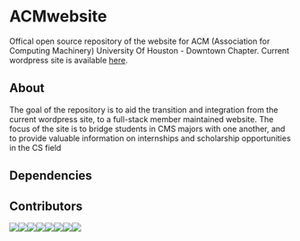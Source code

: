 # ACMwebsite
Offical open source repository of the website for ACM (Association for Computing Machinery) University Of Houston - Downtown Chapter.
Current wordpress site is available [here](https://acmuhd.com/).
## About 
The goal of the repository is to aid the transition and integration from the current wordpress site, to a full-stack member maintained website. 
The focus of the site is to bridge students in CMS majors with one another, and to provide valuable information on internships and scholarship opportunities in the CS field
## Dependencies
## Contributors
[![](https://sourcerer.io/fame/BrianRuizy/zeashrak/ACMwebsite/images/0)](https://sourcerer.io/fame/BrianRuizy/zeashrak/ACMwebsite/links/0)[![](https://sourcerer.io/fame/BrianRuizy/zeashrak/ACMwebsite/images/1)](https://sourcerer.io/fame/BrianRuizy/zeashrak/ACMwebsite/links/1)[![](https://sourcerer.io/fame/BrianRuizy/zeashrak/ACMwebsite/images/2)](https://sourcerer.io/fame/BrianRuizy/zeashrak/ACMwebsite/links/2)[![](https://sourcerer.io/fame/BrianRuizy/zeashrak/ACMwebsite/images/3)](https://sourcerer.io/fame/BrianRuizy/zeashrak/ACMwebsite/links/3)[![](https://sourcerer.io/fame/BrianRuizy/zeashrak/ACMwebsite/images/4)](https://sourcerer.io/fame/BrianRuizy/zeashrak/ACMwebsite/links/4)[![](https://sourcerer.io/fame/BrianRuizy/zeashrak/ACMwebsite/images/5)](https://sourcerer.io/fame/BrianRuizy/zeashrak/ACMwebsite/links/5)[![](https://sourcerer.io/fame/BrianRuizy/zeashrak/ACMwebsite/images/6)](https://sourcerer.io/fame/BrianRuizy/zeashrak/ACMwebsite/links/6)[![](https://sourcerer.io/fame/BrianRuizy/zeashrak/ACMwebsite/images/7)](https://sourcerer.io/fame/BrianRuizy/zeashrak/ACMwebsite/links/7)
